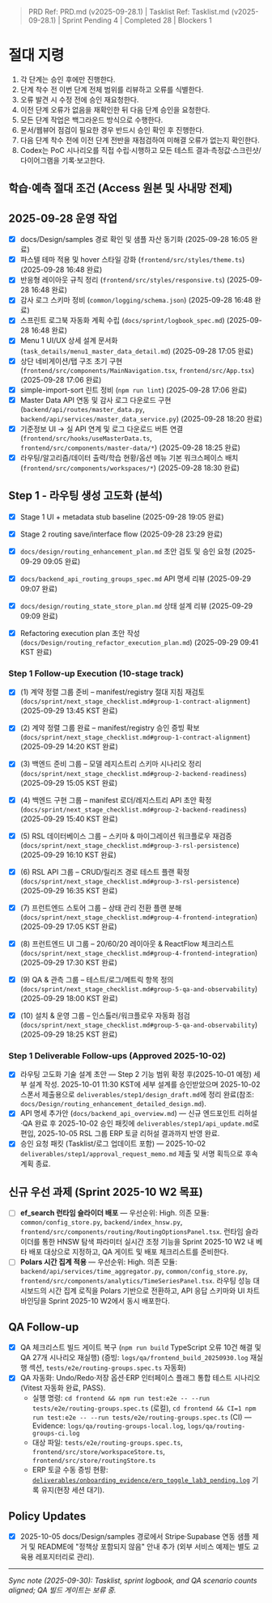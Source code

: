 ﻿> PRD Ref: PRD.md (v2025-09-28.1) | Tasklist Ref: Tasklist.md (v2025-09-28.1) | Sprint Pending 4 | Completed 28 | Blockers 1

# 절대 지령
1. 각 단계는 승인 후에만 진행한다.
2. 단계 착수 전 이번 단계 전체 범위를 리뷰하고 오류를 식별한다.
3. 오류 발견 시 수정 전에 승인 재요청한다.
4. 이전 단계 오류가 없음을 재확인한 뒤 다음 단계 승인을 요청한다.
5. 모든 단계 작업은 백그라운드 방식으로 수행한다.
6. 문서/웹뷰어 점검이 필요한 경우 반드시 승인 확인 후 진행한다.
7. 다음 단계 착수 전에 이전 단계 전반을 재점검하여 미해결 오류가 없는지 확인한다.
8. Codex는 PoC 시나리오를 직접 수립·시행하고 모든 테스트 결과·측정값·스크린샷/다이어그램을 기록·보고한다.

## 학습·예측 절대 조건 (Access 원본 및 사내망 전제)

## 2025-09-28 운영 작업
- [x] docs/Design/samples 경로 확인 및 샘플 자산 동기화 (2025-09-28 16:05 완료)
- [x] 파스텔 테마 적용 및 hover 스타일 강화 (`frontend/src/styles/theme.ts`) (2025-09-28 16:48 완료)
- [x] 반응형 레이아웃 규칙 정리 (`frontend/src/styles/responsive.ts`) (2025-09-28 16:48 완료)
- [x] 감사 로그 스키마 정비 (`common/logging/schema.json`) (2025-09-28 16:48 완료)
- [x] 스프린트 로그북 자동화 계획 수립 (`docs/sprint/logbook_spec.md`) (2025-09-28 16:48 완료)
- [x] Menu 1 UI/UX 상세 설계 문서화 (`task_details/menu1_master_data_detail.md`) (2025-09-28 17:05 완료)
- [x] 상단 네비게이션/탭 구조 초기 구현 (`frontend/src/components/MainNavigation.tsx`, `frontend/src/App.tsx`) (2025-09-28 17:06 완료)
- [x] simple-import-sort 린트 정비 (`npm run lint`) (2025-09-28 17:06 완료)
- [x] Master Data API 연동 및 감사 로그 다운로드 구현 (`backend/api/routes/master_data.py`, `backend/api/services/master_data_service.py`) (2025-09-28 18:20 완료)
- [x] 기준정보 UI → 실 API 연계 및 로그 다운로드 버튼 연결 (`frontend/src/hooks/useMasterData.ts`, `frontend/src/components/master-data/*`) (2025-09-28 18:25 완료)
- [x] 라우팅/알고리즘/데이터 출력/학습 현황/옵션 메뉴 기본 워크스페이스 배치 (`frontend/src/components/workspaces/*`) (2025-09-28 18:30 완료)

## Step 1 - 라우팅 생성 고도화 (분석)

- [x] Stage 1 UI + metadata stub baseline (2025-09-28 19:05 완료)
- [x] Stage 2 routing save/interface flow (2025-09-28 23:29 완료)

- [x] `docs/design/routing_enhancement_plan.md` 초안 검토 및 승인 요청 (2025-09-29 09:05 완료)
- [x] `docs/backend_api_routing_groups_spec.md` API 명세 리뷰 (2025-09-29 09:07 완료)
- [x] `docs/design/routing_state_store_plan.md` 상태 설계 리뷰 (2025-09-29 09:09 완료)

- [x] Refactoring execution plan 초안 작성 (`docs/Design/routing_refactor_execution_plan.md`) (2025-09-29 09:41 KST 완료)

### Step 1 Follow-up Execution (10-stage track)

- [x] (1) 계약 정렬 그룹 준비 – manifest/registry 절대 지침 재검토 (`docs/sprint/next_stage_checklist.md#group-1-contract-alignment`) (2025-09-29 13:45 KST 완료)
- [x] (2) 계약 정렬 그룹 완료 – manifest/registry 승인 증빙 확보 (`docs/sprint/next_stage_checklist.md#group-1-contract-alignment`) (2025-09-29 14:20 KST 완료)
- [x] (3) 백엔드 준비 그룹 – 모델 레지스트리 스키마 시나리오 정리 (`docs/sprint/next_stage_checklist.md#group-2-backend-readiness`) (2025-09-29 15:05 KST 완료)
- [x] (4) 백엔드 구현 그룹 – manifest 로더/레지스트리 API 초안 확정 (`docs/sprint/next_stage_checklist.md#group-2-backend-readiness`) (2025-09-29 15:40 KST 완료)
- [x] (5) RSL 데이터베이스 그룹 – 스키마 & 마이그레이션 워크플로우 재검증 (`docs/sprint/next_stage_checklist.md#group-3-rsl-persistence`) (2025-09-29 16:10 KST 완료)
- [x] (6) RSL API 그룹 – CRUD/릴리즈 경로 테스트 플랜 확정 (`docs/sprint/next_stage_checklist.md#group-3-rsl-persistence`) (2025-09-29 16:35 KST 완료)
- [x] (7) 프런트엔드 스토어 그룹 – 상태 관리 전환 플랜 분해 (`docs/sprint/next_stage_checklist.md#group-4-frontend-integration`) (2025-09-29 17:05 KST 완료)
- [x] (8) 프런트엔드 UI 그룹 – 20/60/20 레이아웃 & ReactFlow 체크리스트 (`docs/sprint/next_stage_checklist.md#group-4-frontend-integration`) (2025-09-29 17:30 KST 완료)
- [x] (9) QA & 관측 그룹 – 테스트/로그/메트릭 항목 정의 (`docs/sprint/next_stage_checklist.md#group-5-qa-and-observability`) (2025-09-29 18:00 KST 완료)
- [x] (10) 설치 & 운영 그룹 – 인스톨러/워크플로우 자동화 점검 (`docs/sprint/next_stage_checklist.md#group-5-qa-and-observability`) (2025-09-29 18:25 KST 완료)



### Step 1 Deliverable Follow-ups (Approved 2025-10-02)

- [x] 라우팅 고도화 기술 설계 초안 — Step 2 기능 범위 확정 후(2025-10-01 예정) 세부 설계 작성. 2025-10-01 11:30 KST에 세부 설계를 승인받았으며 2025-10-02 스폰서 제출용으로 `deliverables/step1/design_draft.md`에 정리 완료(참조: `docs/Design/routing_enhancement_detailed_design.md`).
- [x] API 명세 추가안 (`docs/backend_api_overview.md`) — 신규 엔드포인트 리허설·QA 완료 후 2025-10-02 승인 패킷에 `deliverables/step1/api_update.md`로 편입, 2025-10-05 RSL 그룹 ERP 토글 리허설 결과까지 반영 완료.
- [x] 승인 요청 패킷 (Tasklist/로그 업데이트 포함) — 2025-10-02 `deliverables/step1/approval_request_memo.md` 제출 및 서명 획득으로 후속 계획 종료.

## 신규 우선 과제 (Sprint 2025-10 W2 목표)

- [ ] **ef_search 런타임 슬라이더 배포** — 우선순위: High. 의존 모듈: `common/config_store.py`, `backend/index_hnsw.py`, `frontend/src/components/routing/RoutingOptionsPanel.tsx`. 런타임 슬라이더를 통한 HNSW 탐색 파라미터 실시간 조정 기능을 Sprint 2025-10 W2 내 베타 배포 대상으로 지정하고, QA 게이트 및 배포 체크리스트를 준비한다.
- [ ] **Polars 시간 집계 적용** — 우선순위: High. 의존 모듈: `backend/api/services/time_aggregator.py`, `common/config_store.py`, `frontend/src/components/analytics/TimeSeriesPanel.tsx`. 라우팅 성능 대시보드의 시간 집계 로직을 Polars 기반으로 전환하고, API 응답 스키마와 UI 차트 바인딩을 Sprint 2025-10 W2에서 동시 배포한다.

## QA Follow-up

- [x] QA 체크리스트 빌드 게이트 복구 (`npm run build` TypeScript 오류 10건 해결 및 QA 27개 시나리오 재실행) (증빙: `logs/qa/frontend_build_20250930.log` 재실행 섹션, `tests/e2e/routing-groups.spec.ts` 자동화)
- [x] QA 자동화: Undo/Redo·저장 옵션·ERP 인터페이스 플래그 통합 테스트 시나리오 (Vitest 자동화 완료, PASS).
  - 실행 명령: `cd frontend && npm run test:e2e -- --run tests/e2e/routing-groups.spec.ts` (로컬), `cd frontend && CI=1 npm run test:e2e -- --run tests/e2e/routing-groups.spec.ts` (CI) — Evidence: `logs/qa/routing-groups-local.log`, `logs/qa/routing-groups-ci.log`
  - 대상 파일: `tests/e2e/routing-groups.spec.ts`, `frontend/src/store/workspaceStore.ts`, `frontend/src/store/routingStore.ts`
  - ERP 토글 수동 증빙 현황: [`deliverables/onboarding_evidence/erp_toggle_lab3_pending.log`](deliverables/onboarding_evidence/erp_toggle_lab3_pending.log) 기록 유지(현장 세션 대기).

## Policy Updates

- [x] 2025-10-05 docs/Design/samples 경로에서 Stripe·Supabase 연동 샘플 제거 및 README에 "정책상 포함되지 않음" 안내 추가 (외부 서비스 예제는 별도 교육용 레포지터리로 관리).

---
_Sync note (2025-09-30): Tasklist, sprint logbook, and QA scenario counts aligned; QA 빌드 게이트는 보류 중._

